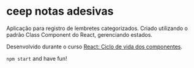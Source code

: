 # ceep notas adesivas

Aplicação para registro de lembretes categorizados. Criado utilizando o padrão Class Component do React, gerenciando estados.

Desenvolvido durante o curso [React: Ciclo de vida dos componentes](https://alura.com.br/course/react-ciclo-de-vida).

`npm start` and have fun!
